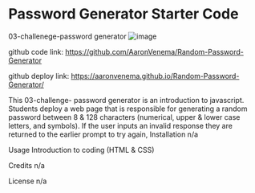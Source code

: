 # Password Generator Starter Code
03-challenege-password generator
![image](https://user-images.githubusercontent.com/34764586/190527949-ef889cef-3880-4957-87f5-9988437adc42.png)

github code link: https://github.com/AaronVenema/Random-Password-Generator

github deploy link: https://aaronvenema.github.io/Random-Password-Generator/

This 03-challenge- password generator is an introduction to javascript. Students deploy a web page that is responsible for generating a random password between 8 & 128 characters (numerical, upper & lower case letters, and symbols). If the user inputs an invalid response they are returned to the earlier prompt to try again, 
Installation n/a

Usage Introduction to coding (HTML & CSS)

Credits n/a

License n/a
